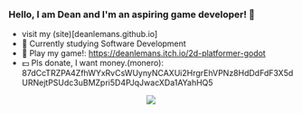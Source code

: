 ### Hello, I am Dean and I'm an aspiring game developer! 👋

- visit my (site)[deanlemans.github.io]
- 🌱 Currently studying Software Development
- 👾 Play my game!: https://deanlemans.itch.io/2d-platformer-godot
- 💵 Pls donate, I want money.(monero): 87dCcTRZPA4ZfhWYxRvCsWUynyNCAXUi2HrgrEhVPNz8HdDdFdF3X5dURNejtPSUdc3uBMZpri5D4PJqJwacXDa1AYahHQ5

<div id="header" align="center">
  <img src="https://media.giphy.com/media/enj50kao8gMfu/giphy.gif"/>
</div>
